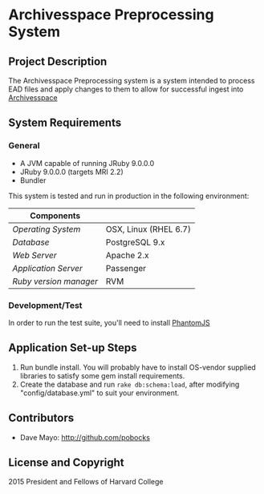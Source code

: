 # Archivesspace Preprocessing System

## Project Description

The Archivesspace Preprocessing system is a system intended to process EAD files and apply changes to them to allow for successful ingest into [Archivesspace](https://github.com/archivesspace/archivesspace)

## System Requirements

### General

* A JVM capable of running JRuby 9.0.0.0
* JRuby 9.0.0.0 (targets MRI 2.2)
* Bundler

This system is tested and run in production in the following environment:

| Components             |                      |
|------------------------|----------------------|
| *Operating System*     | OSX, Linux (RHEL 6.7)|
| *Database*             | PostgreSQL 9.x       |
| *Web Server*           | Apache 2.x           |
| *Application Server*   | Passenger            |
| *Ruby version manager* | RVM

### Development/Test

In order to run the test suite, you'll need to install [PhantomJS](http://phantomjs.org)

## Application Set-up Steps

1. Run bundle install. You will probably have to install OS-vendor supplied libraries to satisfy some gem install requirements.
2. Create the database and run `rake db:schema:load`, after modifying "config/database.yml" to suit your environment.

## Contributors

* Dave Mayo: http://github.com/pobocks

## License and Copyright

2015 President and Fellows of Harvard College
